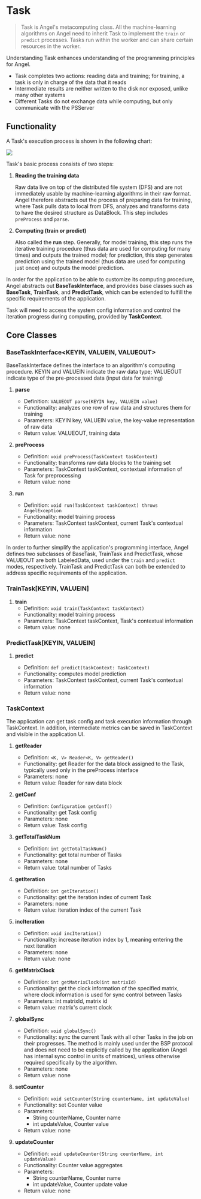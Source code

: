 # Task

> Task is Angel's metacomputing class. All the machine-learning algorithms on Angel need to inherit Task to implement the `train` or `predict` processes. Tasks run within the worker and can share certain resources in the worker.

Understanding Task enhances understanding of the programming principles for Angel.

* Task completes two actions: reading data and training; for training, a task is only in charge of the data that it reads
* Intermediate results are neither written to the disk nor exposed, unlike many other systems
* Different Tasks do not exchange data while computing, but only communicate with the PSServer

## Functionality

A Task's execution process is shown in the following chart:

![][1]

Task's basic process consists of two steps:

1. **Reading the training data**
	
	Raw data live on top of the distributed file system (DFS) and are not immediately usable by machine-learning algorithms in their raw format. Angel therefore abstracts out the process of preparing data for training, where Task pulls data to local from DFS, analyzes and transforms data to have the desired structure as DataBlock. This step includes `preProcess` and `parse`.
 
2. **Computing (train or predict)**
	
	Also called the **run** step. Generally, for model training, this step runs the iterative training procedure (thus data are used for computing for many times) and outputs the trained model; for prediction, this step generates prediction using the trained model (thus data are used for computing just once) and outputs the model prediction. 
 
In order for the application to be able to customize its computing procedure, Angel abstracts out **BaseTaskInterface**, and provides base classes such as **BaseTask**, **TrainTask**, and **PredictTask**, which can be extended to fulfill the specific requirements of the application.

Task will need to access the system config information and control the iteration progress during computing, provided by **TaskContext**.

## Core Classes

### **BaseTaskInterface<KEYIN, VALUEIN, VALUEOUT>**

BaseTaskInterface defines the interface to an algorithm's computing procedure. KEYIN and VALUEIN indicate the raw data type; VALUEOUT indicate type of the pre-processed data (input data for training)

1. **parse**
	- Definition: ```VALUEOUT parse(KEYIN key, VALUEIN value)```
	- Functionality: analyzes one row of raw data and structures them for training
	- Parameters: KEYIN key, VALUEIN value, the key-value representation of raw data
	- Return value: VALUEOUT, training data

2. **preProcess**
	- Definition: ```void preProcess(TaskContext taskContext)```
	- Functionality: transforms raw data blocks to the training set
	- Parameters: TaskContext taskContext, contextual information of Task for preprocessing
	- Return value: none

3. **run**
	- Definition: ```void run(TaskContext taskContext) throws AngelException```
	- Functionality: model training process
	- Parameters: TaskContext taskContext, current Task's contextual information
	- Return value: none

In order to further simplify the application's programming interface, Angel defines two subclasses of BaseTask, TrainTask and PredictTask, whose VALUEOUT are both LabeledData, used under the `train` and `predict` modes, respectively. TrainTask and PredictTask can both be extended to address specific requirements of the application.  

### TrainTask[KEYIN, VALUEIN]

1.  **train**
	- Definition: ```void train(TaskContext taskContext)```
	- Functionality: model training process
	- Parameters: TaskContext taskContext, Task's contextual information
	- Return value: none

### PredictTask[KEYIN, VALUEIN]

1. **predict**

	- Definition: ```def predict(taskContext: TaskContext)```
	- Functionality: computes model prediction 
	- Parameters: TaskContext taskContext, current Task's contextual information
	- Return value: none

### TaskContext

The application can get task config and task execution information through TaskContext. In addition, intermediate metrics can be saved in TaskContext and visible in the application UI.

1. **getReader**
	- Definition: ```<K, V> Reader<K, V> getReader()```
	- Functionality: get Reader for the data block assigned to the Task, typically used only in the preProcess interface
	- Parameters: none
	- Return value: Reader for raw data block

2. **getConf**
	- Definition: ```Configuration getConf()```
	- Functionality: get Task config
	- Parameters: none
	- Return value: Task config

3. **getTotalTaskNum**
	- Definition: ```int getTotalTaskNum()```
	- Functionality: get total number of Tasks
	- Parameters: none
	- Return value: total number of Tasks

4.  **getIteration**
	- Definition: ```int getIteration()```
	- Functionality: get the iteration index of current Task
	- Parameters: none
	- Return value: iteration index of the current Task
	
5. **incIteration**
	- Definition: ```void incIteration()```
	- Functionality: increase iteration index by 1, meaning entering the next iteration
	- Parameters: none
	- Return value: none

6. **getMatrixClock**
	- Definition: ```int getMatrixClock(int matrixId)```
	- Functionality: get the clock information of the specified matrix, where clock information is used for sync control between Tasks
	- Parameters: int matrixId, matrix id
	- Return value: matrix's current clock

7. **globalSync**
	- Definition: ```void globalSync()```
	- Functionality: sync the current Task with all other Tasks in the job on their progresses. The method is mainly used under the BSP protocol and does not need to be explicitly called by the application (Angel has internal sync control in units of matrices), unless otherwise required specifically by the algorithm.
	- Parameters: none
	- Return value: none

8. **setCounter**
	- Definition: ```void setCounter(String counterName, int updateValue)```
	- Functionality: set Counter value
	- Parameters:
		- String counterName, Counter name
		- int updateValue, Counter value
	- Return value: none

9. **updateCounter**
	- Definition: ```void updateCounter(String counterName, int updateValue)```
	- Functionality: Counter value aggregates
	- Parameters:
		- String counterName, Counter name
		- int updateValue, Counter update value
	- Return value: none


  [1]: ../img/task_execute.png
